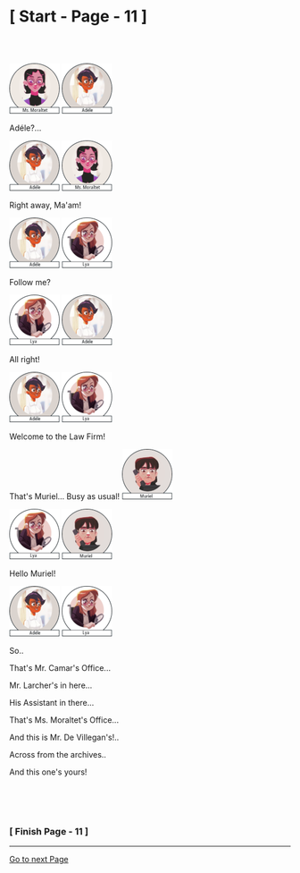#						     [ Start - Page - 11 ]
<br>
<br>


![](images/Mss.Moraltet-1.png)  ![](images/adele-1.png)

Adéle?...

![](images/adele-1.png) ![](images/Mss.Moraltet-1.png) 

Right away, Ma'am!

![](images/adele-1.png)  ![](images/Lya-01.png)

Follow me?

![](images/Lya-01.png)  ![](images/adele-1.png)

All right!

![](images/adele-1.png) ![](images/Lya-01.png) 

Welcome to the Law Firm! 

That's Muriel... Busy as usual!            ![](images/Muriel-90x90.png)

![](images/Lya-01.png)   ![](images/Muriel-90x90.png)

Hello Muriel!                             

![](images/adele-1.png) ![](images/Lya-01.png)

So..

That's Mr. Camar's Office...

Mr. Larcher's in here...

His Assistant in there...

That's Ms. Moraltet's Office...

And this is Mr. De Villegan's!..

Across from the archives..

And this one's yours!




<br>
<br>
<br>

###			             [ Finish Page - 11 ]

---
[Go to next Page](https://github.com/batistasilva/Lya-Comic-book/blob/main/Page-12.md)
